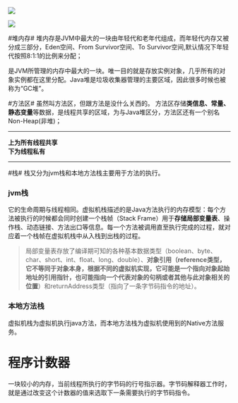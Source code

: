 
![](https://user-gold-cdn.xitu.io/2018/3/26/16261fc2d2756750?imageView2/0/w/1280/h/960/format/webp/ignore-error/1)


![](https://images2015.cnblogs.com/blog/331425/201606/331425-20160623115838891-809895495.png)


#堆内存#
堆内存是JVM中最大的一块由年轻代和老年代组成，而年轻代内存又被分成三部分，Eden空间、From Survivor空间、To Survivor空间,默认情况下年轻代按照8:1:1的比例来分配；

是JVM所管理的内存中最大的一块。唯一目的就是存放实例对象，几乎所有的对象实例都在这里分配。Java堆是垃圾收集器管理的主要区域，因此很多时候也被称为“GC堆”。

#方法区#
虽然叫方法区，但跟方法是没什么关西的。
方法区存储**类信息、常量、静态变量**等数据，是线程共享的区域，为与Java堆区分，方法区还有一个别名Non-Heap(非堆)；

----------

**上为所有线程共享   
下为线程私有**

----------


#栈#
栈又分为jvm栈和本地方法栈主要用于方法的执行。


### jvm栈 ###
它的生命周期与线程相同。虚拟机栈描述的是Java方法执行的内存模型：每个方法被执行的时候都会同时创建一个栈帧（Stack Frame）用于**存储局部变量表**、操作栈、动态链接、方法出口等信息。每一个方法被调用直至执行完成的过程，就对应着一个栈帧在虚拟机栈中从入栈到出栈的过程。 


> 局部变量表存放了编译期可知的各种基本数据类型（boolean、byte、char、short、int、float、long、double）、**对象引用（reference类型，它不等同于对象本身，根据不同的虚拟机实现，它可能是一个指向对象起始地址的引用指针，也可能指向一个代表对象的句柄或者其他与此对象相关的位置**）和returnAddress类型（指向了一条字节码指令的地址）。
> 

### 本地方法栈 ###
虚拟机栈为虚拟机执行java方法，而本地方法栈为虚拟机使用到的Native方法服务。


# 程序计数器 #
一块较小的内存，当前线程所执行的字节码的行号指示器。字节码解释器工作时，就是通过改变这个计数器的值来选取下一条需要执行的字节码指令。


